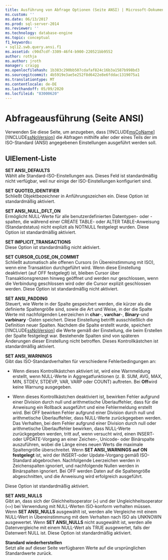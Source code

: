 ```yaml
---
title: Ausführung von Abfrage Optionen (Seite ANSI) | Microsoft-Dokumentation
ms.custom: ''
ms.date: 06/13/2017
ms.prod: sql-server-2014
ms.reviewer: ''
ms.technology: database-engine
ms.topic: conceptual
f1_keywords:
- sql12.swb.query.ansi.f1
ms.assetid: c90d7cdf-3309-46f4-b900-220521bb9552
author: rothja
ms.author: jroth
manager: craigg
ms.openlocfilehash: 1b383c290bb507cdafaf824c16b3a1587b998bd3
ms.sourcegitcommit: 4b5919e3ae5e252f8d6422e8e6fddac1319075a1
ms.translationtype: MT
ms.contentlocale: de-DE
ms.lasthandoff: 05/09/2020
ms.locfileid: "83000620"
---
```

# <a name="query-options-execution-ansi-page"></a>Abfrageausführung (Seite ANSI)
  Verwenden Sie diese Seite, um anzugeben, dass [!INCLUDE[msCoName](../includes/msconame-md.md)] [!INCLUDE[ssNoVersion](../includes/ssnoversion-md.md)] die Abfragen mithilfe aller oder eines Teils der im ISO-Standard (ANSI) angegebenen Einstellungen ausgeführt werden soll.  
  
## <a name="uielement-list"></a>UIElement-Liste  
 **SET ANSI_DEFAULTS**  
 Wählt alle Standard-ISO-Einstellungen aus. Dieses Feld ist standardmäßig nicht verfügbar, weil nur einige der ISO-Einstellungen konfiguriert sind.  
  
 **SET QUOTED_IDENTIFIER**  
 Schließt Objektbezeichner in Anführungszeichen ein. Diese Option ist standardmäßig aktiviert.  
  
 **SET ANSI_NULL_DFLT_ON**  
 Ermöglicht NULL-Werte für alle benutzerdefinierten Datentypen- oder -spalten, die während einer CREATE TABLE- oder ALTER TABLE-Anweisung (Standardstatus) nicht explizit als NOTNULL festgelegt wurden. Diese Option ist standardmäßig aktiviert.  
  
 **SET IMPLICIT_TRANSACTIONS**  
 Diese Option ist standardmäßig nicht aktiviert.  
  
 **SET CURSOR_CLOSE_ON_COMMIT**  
 Schließt automatisch alle offenen Cursors (in Übereinstimmung mit ISO), wenn eine Transaktion durchgeführt wird. Wenn diese Einstellung deaktiviert (auf OFF festgelegt) ist, bleiben Cursor über Transaktionsgrenzen hinweg geöffnet und werden nur geschlossen, wenn die Verbindung geschlossen wird oder die Cursor explizit geschlossen werden. Diese Option ist standardmäßig nicht aktiviert.  
  
 **SET ANSI_PADDING**  
 Steuert, wie Werte in der Spalte gespeichert werden, die kürzer als die definierte Spaltengröße sind, sowie die Art und Weise, in der die Spalte Werte mit nachfolgenden Leerzeichen in **char**-, **varchar**-, **Binary**-und **varbinary** -Daten speichert. Diese Einstellung betrifft ausschließlich die Definition neuer Spalten. Nachdem die Spalte erstellt wurde, speichert [!INCLUDE[ssNoVersion](../includes/ssnoversion-md.md)] die Werte gemäß der Einstellung, die beim Erstellen der Spalte festgelegt war. Bestehende Spalten sind von späteren Änderungen dieser Einstellung nicht betroffen. Dieses Kontrollkästchen ist standardmäßig aktiviert.  
  
 **SET ANSI_WARNINGS**  
 Gibt das ISO-Standardverhalten für verschiedene Fehlerbedingungen an:  
  
-   Wenn dieses Kontrollkästchen aktiviert ist, wird eine Warnmeldung erstellt, wenn NULL-Werte in Aggregatfunktionen (z. B. SUM, AVG, MAX, MIN, STDEV, STDEVP, VAR, VARP oder COUNT) auftreten. Bei **Off**wird keine Warnung ausgegeben.  
  
-   Wenn dieses Kontrollkästchen deaktiviert ist, bewirken Fehler aufgrund einer Division durch null und arithmetische Überlauffehler, dass für die Anweisung ein Rollback ausgeführt und eine Fehlermeldung erstellt wird. Bei OFF bewirken Fehler aufgrund einer Division durch null und arithmetische Überlauffehler, dass NULL-Werte zurückgegeben werden. Das Verhalten, bei dem Fehler aufgrund einer Division durch null oder arithmetische Überlauffehler bewirken, dass NULL-Werte zurückgegeben werden, tritt auf, wenn versucht wird, einen INSERT- oder UPDATE-Vorgang an einer Zeichen-, Unicode- oder Binärspalte auszuführen, wobei die Länge eines neuen Werts die maximale Spaltengröße überschreitet. Wenn **SET ANSI_WARNINGS auf ON festgelegt** ist, wird der INSERT-oder Update-Vorgang gemäß ISO-Standard abgebrochen. Nachfolgende Leerzeichen werden in Zeichenspalten ignoriert, und nachfolgende Nullen werden in Binärspalten ignoriert. Bei OFF werden Daten auf die Spaltengröße abgeschnitten, und die Anweisung wird erfolgreich ausgeführt.  
  
 Diese Option ist standardmäßig aktiviert.  
  
 **SET ANSI_NULLS**  
 Gibt an, dass sich der Gleichheitsoperator (`=`) und der Ungleichheitsoperator (`<>`) bei Verwendung mit NULL-Werten ISO-konform verhalten müssen. Wenn **SET ANSI_NULLS** ausgewählt ist, werden alle Vergleiche mit einem NULL-Wert in Übereinstimmung mit dem Verhalten nach ISO als UNKNOWN ausgewertet. Wenn **SET ANSI_NULLS** nicht ausgewählt ist, werden alle Datenvergleiche mit einem NULL-Wert als TRUE ausgewertet, falls der Datenwert NULL ist. Diese Option ist standardmäßig aktiviert.  
  
 **Standard wiederherstellen**  
 Setzt alle auf dieser Seite verfügbaren Werte auf die ursprünglichen Standardwerte zurück.  
  
  

